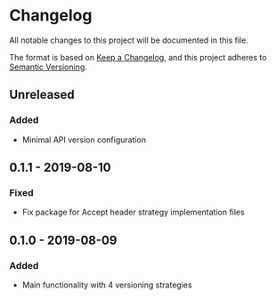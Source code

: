 # Changelog
All notable changes to this project will be documented in this file.

The format is based on [Keep a Changelog](https://keepachangelog.com/en/1.0.0/),
and this project adheres to [Semantic Versioning](https://semver.org/spec/v2.0.0.html).

## Unreleased
### Added
- Minimal API version configuration

## 0.1.1 - 2019-08-10
### Fixed
- Fix package for Accept header strategy implementation files

## 0.1.0 - 2019-08-09
### Added
- Main functionality with 4 versioning strategies

